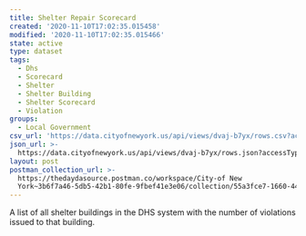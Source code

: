 ```yaml
---
title: Shelter Repair Scorecard
created: '2020-11-10T17:02:35.015458'
modified: '2020-11-10T17:02:35.015466'
state: active
type: dataset
tags:
  - Dhs
  - Scorecard
  - Shelter
  - Shelter Building
  - Shelter Scorecard
  - Violation
groups:
  - Local Government
csv_url: 'https://data.cityofnewyork.us/api/views/dvaj-b7yx/rows.csv?accessType=DOWNLOAD'
json_url: >-
  https://data.cityofnewyork.us/api/views/dvaj-b7yx/rows.json?accessType=DOWNLOAD
layout: post
postman_collection_url: >-
  https://thedaydasource.postman.co/workspace/City-of New
  York~3b6f7a46-5db5-42b1-80fe-9fbef41e3e06/collection/55a3fce7-1660-44b5-8bd0-3cec2973d583
---
```

A list of all shelter buildings in the DHS system with the number of violations issued to that building.
